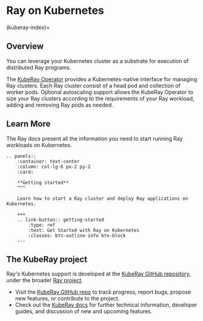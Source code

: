 # Ray on Kubernetes

(kuberay-index)=

## Overview

You can leverage your Kubernetes cluster as a substrate for execution of distributed Ray programs.

The [KubeRay Operator](https://ray-project.github.io/kuberay/components/operator/) provides a Kubernetes-native
interface for managing Ray clusters. Each Ray cluster consist of a head pod and collection of worker pods.
Optional autoscaling support allows the KubeRay Operator to size your Ray clusters according to the requirements
of your Ray workload, adding and removing Ray pods as needed.

## Learn More

The Ray docs present all the information you need to start running Ray workloads on Kubernetes.

```{eval-rst}
.. panels::
    :container: text-center
    :column: col-lg-6 px-2 py-2
    :card:

    **Getting started**
    ^^^

    Learn how to start a Ray cluster and deploy Ray applications on Kubernetes.

    +++
    .. link-button:: getting-started
        :type: ref
        :text: Get Started with Ray on Kubernetes
        :classes: btn-outline-info btn-block
    ---
```

## The KubeRay project

Ray's Kubernetes support is developed at the [KubeRay GitHub repository](https://github.com/ray-project/kuberay), under the broader [Ray project](https://github.com/ray-project/).

- Visit the [KubeRay GitHub repo](https://github.com/ray-project/kuberay) to track progress, report bugs, propose new features, or contribute to
the project.
- Check out the [KubeRay docs](https://ray-project.github.io/kuberay/) for further technical information, developer guides,
and discussion of new and upcoming features.
